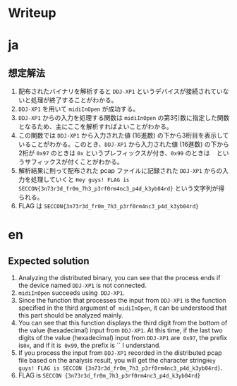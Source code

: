 # Writeup
# ja

## 想定解法

1. 配布されたバイナリを解析すると `DDJ-XP1` というデバイスが接続されていないと処理が終了することがわかる。
2. `DDJ-XP1` を用いて `midiInOpen` が成功する。
3. `DDJ-XP1` からの入力を処理する関数は `midiInOpen` の第3引数に指定した関数となるため、主にここを解析すればよいことがわかる。
4. この関数では `DDJ-XP1` から入力された値 (16進数) の下から3桁目を表示していることがわかる。このとき、`DDJ-XP1` から入力された値 (16進数) の下から2桁が `0x97` のときは `0x` というプレフィックスが付き、`0x99` のときは ` ` というサフィックスが付くことがわかる。
5. 解析結果に則って配布された pcap ファイルに記録された `DDJ-XP1` からの入力を処理していくと `Hey guys! FLAG is SECCON{3n73r3d_fr0m_7h3_p3rf0rm4nc3_p4d_k3yb04rd}` という文字列が得られる。
6. FLAG は `SECCON{3n73r3d_fr0m_7h3_p3rf0rm4nc3_p4d_k3yb04rd}`


# en

## Expected solution

1. Analyzing the distributed binary, you can see that the process ends if the device named `DDJ-XP1` is not connected.
2. `midiInOpen` succeeds using` DDJ-XP1`.
3. Since the function that processes the input from `DDJ-XP1` is the function specified in the third argument of` midiInOpen`, it can be understood that this part should be analyzed mainly.
4. You can see that this function displays the third digit from the bottom of the value (hexadecimal) input from `DDJ-XP1`. At this time, if the last two digits of the value (hexadecimal) input from `DDJ-XP1` are` 0x97`, the prefix is ​​`0x`, and if it is` 0x99`, the prefix is ​​`` I understand.
5. If you process the input from `DDJ-XP1` recorded in the distributed pcap file based on the analysis result, you will get the character string` Hey guys! FLAG is SECCON {3n73r3d_fr0m_7h3_p3rf0rm4nc3_p4d_k3yb04rd} `.
6.  FLAG is `SECCON {3n73r3d_fr0m_7h3_p3rf0rm4nc3_p4d_k3yb04rd}`

